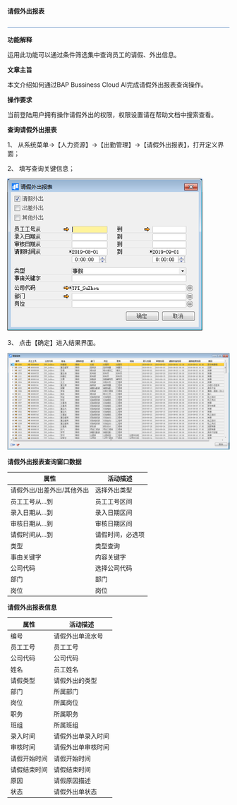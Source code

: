 **请假外出报表**

 ![1574417197089](rlzy_cqgl_Images\common\headLine.png)

 

**功能解释**

运用此功能可以通过条件筛选集中查询员工的请假、外出信息。

**文章主旨**

本文介绍如何通过BAP Bussiness Cloud AI完成请假外出报表查询操作。

**操作要求**

当前登陆用户拥有操作请假外出的权限，权限设置请在帮助文档中搜索查看。

**查询请假外出报表**

1、 从系统菜单->【人力资源】->【出勤管理】->【请假外出报表】，打开定义界面； 

2、 填写查询关键信息；

![img](rlzy_cqgl_Images\请假外出报表1.png)

3、 点击【确定】进入结果界面。

![img](rlzy_cqgl_Images\请假外出报表2.png)

**请假外出报表查询窗口数据**

| **属性**                   | **活动描述**     |
| -------------------------- | ---------------- |
| 请假外出/出差外出/其他外出 | 选择外出类型     |
| 员工工号从…到              | 员工工号区间     |
| 录入日期从…到              | 录入日期区间     |
| 审核日期从…到              | 审核日期区间     |
| 请假时间从…到              | 请假时间，必选项 |
| 类型                       | 类型查询         |
| 事由关键字                 | 内容关键字       |
| 公司代码                   | 选择公司代码     |
| 部门                       | 部门             |
| 岗位                       | 岗位             |

**请假外出报表信息**

| **属性**     | **活动描述**       |
| ------------ | ------------------ |
| 编号         | 请假外出单流水号   |
| 员工工号     | 员工工号           |
| 公司代码     | 公司代码           |
| 姓名         | 员工姓名           |
| 请假类型     | 请假外出的类型     |
| 部门         | 所属部门           |
| 岗位         | 所属岗位           |
| 职务         | 所属职务           |
| 班组         | 所属班组           |
| 录入时间     | 请假外出单录入时间 |
| 审核时间     | 请假外出单审核时间 |
| 请假开始时间 | 请假开始时间       |
| 请假结束时间 | 请假结束时间       |
| 原因         | 请假原因描述       |
| 状态         | 请假外出单状态     |

 

    